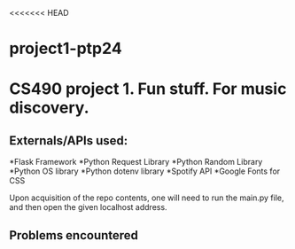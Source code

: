 <<<<<<< HEAD
# project1-ptp24
CS490 project 1. Fun stuff. For music discovery.
=======
## Externals/APIs used:
  *Flask Framework
  *Python Request Library
  *Python Random Library
  *Python OS library
  *Python dotenv library
  *Spotify API
  *Google Fonts for CSS

Upon acquisition of the repo contents, one will need to run the main.py file, and then open the given localhost address. 

## Problems encountered
   
